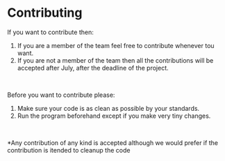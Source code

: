 # Contributing

If you want to contribute then:
1) If you are a member of the team feel free to contribute whenever tou want.
2) If you are not a member of the team then all the contributions will be accepted after July, after the deadline of the project.

<br>

Before you want to contribute please:
1) Make sure your code is as clean as possible by your standards.
2) Run the program beforehand except if you make very tiny changes.

<br>

*Any contribution of any kind is accepted although we would prefer if the contribution is itended to cleanup the code
